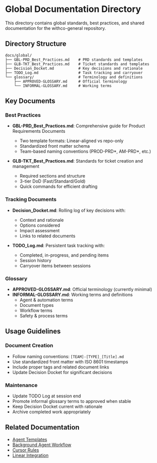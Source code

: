 # Global Documentation Directory

This directory contains global standards, best practices, and shared documentation for the withco-general repository.

## Directory Structure

```
docs/global/
├── GBL-PRD_Best_Practices.md    # PRD standards and templates
├── GLB-TKT_Best_Practices.md    # Ticket standards and templates
├── Decision_Docket.md           # Key decisions and rationale
├── TODO_Log.md                  # Task tracking and carryover
└── glossary/                    # Terminology and definitions
    ├── APPROVED-GLOSSARY.md     # Official terminology
    └── INFORMAL-GLOSSARY.md     # Working terms
```

## Key Documents

### Best Practices

- **GBL-PRD_Best_Practices.md**: Comprehensive guide for Product Requirements Documents
  - Two template formats: Linear-aligned vs repo-only
  - Standardized front matter schema
  - Team-based naming conventions (PROD-PRD*, AM-PRD*, etc.)

- **GLB-TKT_Best_Practices.md**: Standards for ticket creation and management
  - Required sections and structure
  - 3-tier DoD (Fast/Standard/Gold)
  - Quick commands for efficient drafting

### Tracking Documents

- **Decision_Docket.md**: Rolling log of key decisions with:
  - Context and rationale
  - Options considered
  - Impact assessment
  - Links to related documents

- **TODO_Log.md**: Persistent task tracking with:
  - Completed, in-progress, and pending items
  - Session history
  - Carryover items between sessions

### Glossary

- **APPROVED-GLOSSARY.md**: Official terminology (currently minimal)
- **INFORMAL-GLOSSARY.md**: Working terms and definitions
  - Agent & automation terms
  - Document types
  - Workflow terms
  - Safety & process terms

## Usage Guidelines

### Document Creation

- Follow naming conventions: `[TEAM]-[TYPE]_[Title].md`
- Use standardized front matter with ISO 8601 timestamps
- Include proper tags and related document links
- Update Decision Docket for significant decisions

### Maintenance

- Update TODO Log at session end
- Promote informal glossary terms to approved when stable
- Keep Decision Docket current with rationale
- Archive completed work appropriately

## Related Documentation

- [Agent Templates](../agents/templates/)
- [Background Agent Workflow](../agents/workflows/)
- [Cursor Rules](../../.cursor/rules/)
- [Linear Integration](../../linear/)